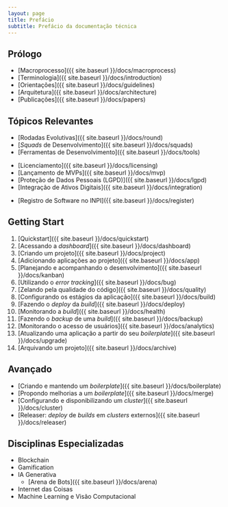 ```yaml
---
layout: page
title: Prefácio
subtitle: Prefácio da documentação técnica
---
```


## Prólogo

- [Macroprocesso]({{ site.baseurl }}/docs/macroprocess)
- [Terminologia]({{ site.baseurl }}/docs/introduction)
- [Orientações]({{ site.baseurl }}/docs/guidelines)
- [Arquitetura]({{ site.baseurl }}/docs/architecture)
- [Publicações]({{ site.baseurl }}/docs/papers)
<!-- - [Parceiros]({{ site.baseurl }}/docs/partners) -->
<!-- - [Priorização dos Ativos]({{ site.baseurl }}/docs/pool) -->
<!-- - [Trilha: _Zero to Hero_]({{ site.baseurl }}/docs/trail) -->

## Tópicos Relevantes

- [Rodadas Evolutivas]({{ site.baseurl }}/docs/round)
- [_Squads_ de Desenvolvimento]({{ site.baseurl }}/docs/squads)
- [Ferramentas de Desenvolvimento]({{ site.baseurl }}/docs/tools)
<!-- - [Boas Práticas]({{ site.baseurl }}/docs/practices) -->
<!-- - [Reúso de Componentes]({{ site.baseurl }}/docs/reuse) -->
<!-- - [Teste de Software]({{ site.baseurl }}/docs/test) -->
- [Licenciamento]({{ site.baseurl }}/docs/licensing)
- [Lançamento de MVPs]({{ site.baseurl }}/docs/mvp)
- [Proteção de Dados Pessoais (LGPD)]({{ site.baseurl }}/docs/lgpd)
- [Integração de Ativos Digitais]({{ site.baseurl }}/docs/integration)
<!-- - [_Marketplaces_ e ecossistemas digitais]({{ site.baseurl }}/docs/marketplace) -->
- [Registro de Software no INPI]({{ site.baseurl }}/docs/register)
<!-- - [Gestão da Qualidade]({{ site.baseurl }}/docs/quality) -->
<!-- - [Gestão da Segurança]({{ site.baseurl }}/docs/security) -->

## Getting Start

1. [Quickstart]({{ site.baseurl }}/docs/quickstart)
2. [Acessando a _dashboard_]({{ site.baseurl }}/docs/dashboard)
3. [Criando um projeto]({{ site.baseurl }}/docs/project)
4. [Adicionando aplicações ao projeto]({{ site.baseurl }}/docs/app)
5. [Planejando e acompanhando o desenvolvimento]({{ site.baseurl }}/docs/kanban)
6. [Utilizando o _error tracking_]({{ site.baseurl }}/docs/bug)
7. [Zelando pela qualidade do código]({{ site.baseurl }}/docs/quality)
8. [Configurando os estágios da aplicação]({{ site.baseurl }}/docs/build)
9. [Fazendo o _deploy_ da _build_]({{ site.baseurl }}/docs/deploy)
10. [Monitorando a _build_]({{ site.baseurl }}/docs/health)
11. [Fazendo o _backup_ de uma _build_]({{ site.baseurl }}/docs/backup)
12. [Monitorando o acesso de usuários]({{ site.baseurl }}/docs/analytics)
13. [Atualizando uma aplicação a partir do seu _boilerplate_]({{ site.baseurl }}/docs/upgrade)
14. [Arquivando um projeto]({{ site.baseurl }}/docs/archive)

## Avançado

- [Criando e mantendo um _boilerplate_]({{ site.baseurl }}/docs/boilerplate)
- [Propondo melhorias a um _boilerplate_]({{ site.baseurl }}/docs/merge)
- [Configurando e disponibilizando um _cluster_]({{ site.baseurl }}/docs/cluster)
- [Releaser: _deploy_ de _builds_ em _clusters_ externos]({{ site.baseurl }}/docs/releaser)

<!--
## Recursos

- [_Clusters_]({{ site.baseurl }}/resources/clusters)
- [_Boilerplates_]({{ site.baseurl }}/resources/boilerplates)
-->

## Disciplinas Especializadas

- Blockchain
- Gamification
- IA Generativa
  - [Arena de Bots]({{ site.baseurl }}/docs/arena)
- Internet das Coisas
- Machine Learning e Visão Computacional

<!--
Regimento da Supervisão de Ativos Digitais:

a) Definir processos alinhados a estratégia organizacional para priorização e aprovação de demandas de ativos digitais de inovação para a agricultura.
b) Desenvolver ativos digitais com parceiros que assegurem a manutenção do seu ciclo de vida e a transferência de conhecimento tecnológico.
c) Definir e implantar diretrizes para a garantia da qualidade e segurança de ativos digitais e o alinhamento à legislação vigente.
d) Prospectar, avaliar e implantar diretrizes para adoção de soluções digitais, usando padrões de mercado.
e) Gerenciar a força de trabalho de forma a otimizar equipes no desenvolvimento de soluções digitais.
f) Definir diretrizes, normativos e instruções de boas práticas no desenvolvimento de ativos.
g) Definir e implantar diretrizes para sustentar o ciclo de vida dos ativos.
h) Definir e implantar indicadores que garantam o monitoramento dos impactos dos ativos digitais.
i) Elaborar e executar planos de capacitação continuada em tecnologias habilitadoras.
j) Definir e implantar diretrizes para a integração de ativos digitais nos ecossistemas digitais das cadeias de produção agropecuária.
k) Revisar continuamente diretrizes, políticas e metodologias de desenvolvimento de ativos digitais.
l) Contribuir com a classificação de ativos digitais segundo a escala MRL/TRL e definir o seu estágio de entrega, conforme diretrizes da Diretoria de Negócios.
m) Definir e implantar diretrizes de contigenciamento em caso de impactos negativos dos ativos digitais ou de segurança da informação.
n) Garantir a entrega de ativos pelas equipes assegurando uma qualidade mínima de artefatos digitais, documentação e aderência metodológica.
o) Definir e implantar diretrizes para orientar a disponibilização e sustentação dos ativos digitais em catálogos digitais, lojas virtuais e marketplaces.
-->
